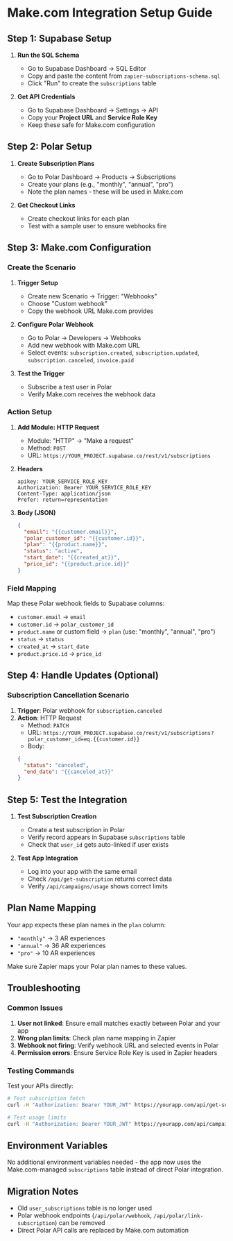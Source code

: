 # Make.com Integration Setup Guide

## Step 1: Supabase Setup

1. **Run the SQL Schema**
   - Go to Supabase Dashboard → SQL Editor
   - Copy and paste the content from `zapier-subscriptions-schema.sql`
   - Click "Run" to create the `subscriptions` table

2. **Get API Credentials**
   - Go to Supabase Dashboard → Settings → API
   - Copy your **Project URL** and **Service Role Key**
   - Keep these safe for Make.com configuration

## Step 2: Polar Setup

1. **Create Subscription Plans**
   - Go to Polar Dashboard → Products → Subscriptions
   - Create your plans (e.g., "monthly", "annual", "pro")
   - Note the plan names - these will be used in Make.com

2. **Get Checkout Links**
   - Create checkout links for each plan
   - Test with a sample user to ensure webhooks fire

## Step 3: Make.com Configuration

### Create the Scenario

1. **Trigger Setup**
   - Create new Scenario → Trigger: "Webhooks"
   - Choose "Custom webhook"
   - Copy the webhook URL Make.com provides

2. **Configure Polar Webhook**
   - Go to Polar → Developers → Webhooks
   - Add new webhook with Make.com URL
   - Select events: `subscription.created`, `subscription.updated`, `subscription.canceled`, `invoice.paid`

3. **Test the Trigger**
   - Subscribe a test user in Polar
   - Verify Make.com receives the webhook data

### Action Setup

1. **Add Module: HTTP Request**
   - Module: "HTTP" → "Make a request"
   - Method: `POST`
   - URL: `https://YOUR_PROJECT.supabase.co/rest/v1/subscriptions`

2. **Headers**
   ```
   apikey: YOUR_SERVICE_ROLE_KEY
   Authorization: Bearer YOUR_SERVICE_ROLE_KEY
   Content-Type: application/json
   Prefer: return=representation
   ```

3. **Body (JSON)**
   ```json
   {
     "email": "{{customer.email}}",
     "polar_customer_id": "{{customer.id}}",
     "plan": "{{product.name}}",
     "status": "active",
     "start_date": "{{created_at}}",
     "price_id": "{{product.price.id}}"
   }
   ```

### Field Mapping

Map these Polar webhook fields to Supabase columns:
- `customer.email` → `email`
- `customer.id` → `polar_customer_id`  
- `product.name` or custom field → `plan` (use: "monthly", "annual", "pro")
- `status` → `status`
- `created_at` → `start_date`
- `product.price.id` → `price_id`

## Step 4: Handle Updates (Optional)

### Subscription Cancellation Scenario

1. **Trigger**: Polar webhook for `subscription.canceled`
2. **Action**: HTTP Request
   - Method: `PATCH`
   - URL: `https://YOUR_PROJECT.supabase.co/rest/v1/subscriptions?polar_customer_id=eq.{{customer.id}}`
   - Body:
   ```json
   {
     "status": "canceled",
     "end_date": "{{canceled_at}}"
   }
   ```

## Step 5: Test the Integration

1. **Test Subscription Creation**
   - Create a test subscription in Polar
   - Verify record appears in Supabase `subscriptions` table
   - Check that `user_id` gets auto-linked if user exists

2. **Test App Integration**
   - Log into your app with the same email
   - Check `/api/get-subscription` returns correct data
   - Verify `/api/campaigns/usage` shows correct limits

## Plan Name Mapping

Your app expects these plan names in the `plan` column:
- `"monthly"` → 3 AR experiences
- `"annual"` → 36 AR experiences  
- `"pro"` → 10 AR experiences

Make sure Zapier maps your Polar plan names to these values.

## Troubleshooting

### Common Issues

1. **User not linked**: Ensure email matches exactly between Polar and your app
2. **Wrong plan limits**: Check plan name mapping in Zapier
3. **Webhook not firing**: Verify webhook URL and selected events in Polar
4. **Permission errors**: Ensure Service Role Key is used in Zapier headers

### Testing Commands

Test your APIs directly:
```bash
# Test subscription fetch
curl -H "Authorization: Bearer YOUR_JWT" https://yourapp.com/api/get-subscription

# Test usage limits  
curl -H "Authorization: Bearer YOUR_JWT" https://yourapp.com/api/campaigns/usage
```

## Environment Variables

No additional environment variables needed - the app now uses the Make.com-managed `subscriptions` table instead of direct Polar integration.

## Migration Notes

- Old `user_subscriptions` table is no longer used
- Polar webhook endpoints (`/api/polar/webhook`, `/api/polar/link-subscription`) can be removed
- Direct Polar API calls are replaced by Make.com automation

